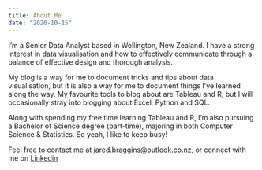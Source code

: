 ```yaml
---
title: About Me
date: "2020-10-15"
---
```


I’m a Senior Data Analyst based in Wellington, New Zealand. I have a strong interest in data visualisation and how to effectively communicate through a balance of effective design and thorough analysis.

My blog is a way for me to document tricks and tips about data visualisation, but it is also a way for me to document things I’ve learned along the way. My favourite tools to blog about are Tableau and R, but I will occasionally stray into blogging about Excel, Python and SQL. 

Along with spending my free time learning Tableau and R, I’m also pursuing a Bachelor of Science degree (part-time), majoring in both Computer Science & Statistics. So yeah, I like to keep busy! 

Feel free to contact me at <jared.braggins@outlook.co.nz>, or connect with me on [Linkedin](https://www.linkedin.com/in/jared-braggins-01184587/)
